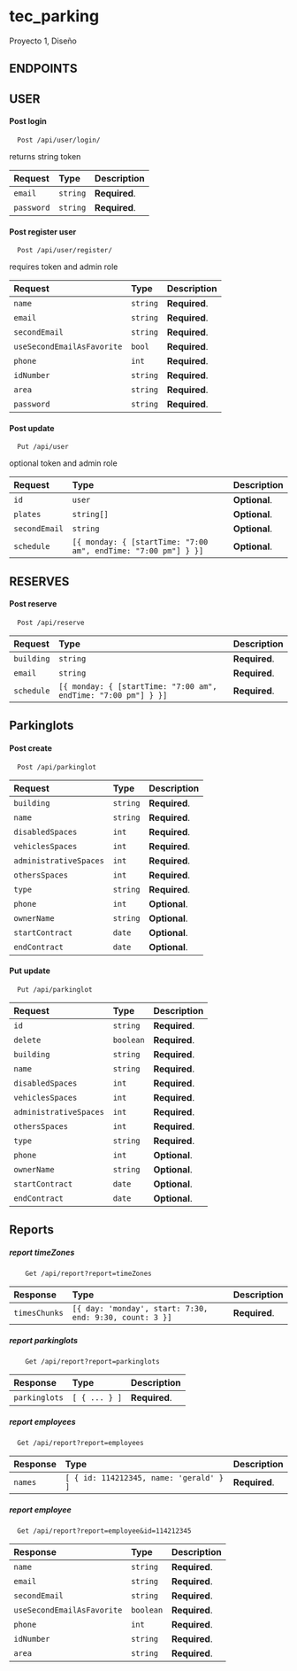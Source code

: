 # tec_parking
Proyecto 1, Diseño


## ENDPOINTS

## USER

#### Post login
```
  Post /api/user/login/
```

returns string token

| Request | Type     | Description                       |
| :-------- | :------- | :-------------------------------- |
| `email`      | `string` | **Required**. |
| `password`      | `string` | **Required**. |


#### Post register user
```
  Post /api/user/register/
```

requires token and admin role 

| Request | Type     | Description                       |
| :-------- | :------- | :-------------------------------- |
| `name`      | `string` | **Required**. |
| `email`      | `string` | **Required**. |
| `secondEmail`      | `string` | **Required**. |
| `useSecondEmailAsFavorite`      | `bool` | **Required**. |
| `phone`      | `int` | **Required**. |
| `idNumber`      | `string` | **Required**. |
| `area`      | `string` | **Required**. |
| `password`      | `string` | **Required**. |


#### Post update
```
  Put /api/user
```

optional token and admin role 

| Request | Type     | Description                       |
| :-------- | :------- | :-------------------------------- |
| `id`      | `user` | **Optional**. |
| `plates`      | `string[]` | **Optional**. |
| `secondEmail`      | `string` | **Optional**. |
| `schedule`      | `[{ monday: { [startTime: "7:00 am", endTime: "7:00 pm"] } }]` | **Optional**. |
 

## RESERVES

#### Post reserve
```
  Post /api/reserve
```


| Request | Type     | Description                       |
| :-------- | :------- | :-------------------------------- |
| `building`      | `string` | **Required**. |
| `email`      | `string` | **Required**. |
| `schedule`      | `[{ monday: { [startTime: "7:00 am", endTime: "7:00 pm"] } }]` | **Required**. |


## Parkinglots

#### Post create
```
  Post /api/parkinglot
```

| Request | Type     | Description                       |
| :-------- | :------- | :-------------------------------- |
| `building`      | `string` | **Required**. |
| `name`      | `string` | **Required**. |
| `disabledSpaces`      | `int` | **Required**. |
| `vehiclesSpaces`      | `int` | **Required**. |
| `administrativeSpaces`      | `int` | **Required**. |
| `othersSpaces`      | `int` | **Required**. |
| `type`      | `string` | **Required**. |
| `phone`      | `int` | **Optional**. |
| `ownerName`      | `string` | **Optional**. |
| `startContract`      | `date` | **Optional**. |
| `endContract`      | `date` | **Optional**. |


#### Put update
```
  Put /api/parkinglot
```

| Request | Type     | Description                       |
| :-------- | :------- | :-------------------------------- |
| `id`      | `string` | **Required**. |
| `delete`      | `boolean` | **Required**. |
| `building`      | `string` | **Required**. |
| `name`      | `string` | **Required**. |
| `disabledSpaces`      | `int` | **Required**. |
| `vehiclesSpaces`      | `int` | **Required**. |
| `administrativeSpaces`      | `int` | **Required**. |
| `othersSpaces`      | `int` | **Required**. |
| `type`      | `string` | **Required**. |
| `phone`      | `int` | **Optional**. |
| `ownerName`      | `string` | **Optional**. |
| `startContract`      | `date` | **Optional**. |
| `endContract`      | `date` | **Optional**. |


## Reports

##### report timeZones
```
    Get /api/report?report=timeZones
```

| Response | Type     | Description                       |
| :-------- | :------- | :-------------------------------- |
| `timesChunks`      | `[{ day: 'monday', start: 7:30, end: 9:30, count: 3 }]` | **Required**. |


##### report parkinglots
```
    Get /api/report?report=parkinglots
```
| Response | Type     | Description                       |
| :-------- | :------- | :-------------------------------- |
| `parkinglots`      | `[ { ... } ]` | **Required**. |


##### report employees
```
  Get /api/report?report=employees

```
| Response | Type     | Description                       |
| :-------- | :------- | :-------------------------------- |
| `names`      | `[ { id: 114212345, name: 'gerald' } ]` | **Required**. |


##### report employee
```
  Get /api/report?report=employee&id=114212345
```
| Response | Type     | Description                       |
| :-------- | :------- | :-------------------------------- |
| `name`      | `string` | **Required**. |
| `email`      | `string` | **Required**. |
| `secondEmail`      | `string` | **Required**. |
| `useSecondEmailAsFavorite`      | `boolean` | **Required**. |
| `phone`      | `int` | **Required**. |
| `idNumber`      | `string` | **Required**. |
| `area`      | `string` | **Required**. |
